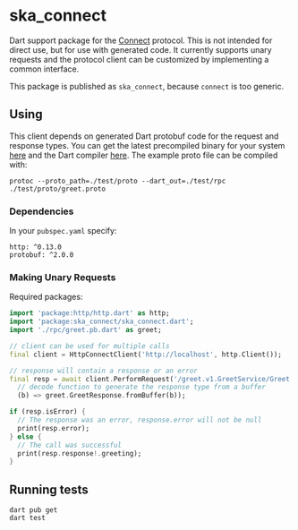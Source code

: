 # ska_connect

Dart support package for the [Connect](https://connect.build) protocol. This is not intended for direct use, but for use with generated code. It currently supports unary requests and the protocol client can be customized by implementing a common interface.

This package is published as `ska_connect`, because `connect` is too generic.

## Using

This client depends on generated Dart protobuf code for the request and response types. You can get the latest precompiled binary for your system [here](https://github.com/google/protobuf/releases) and the Dart compiler [here](https://pub.dev/packages/protoc_plugin). The example proto file can be compiled with:

    protoc --proto_path=./test/proto --dart_out=./test/rpc ./test/proto/greet.proto

### Dependencies

In your `pubspec.yaml` specify:

    http: ^0.13.0
    protobuf: ^2.0.0

### Making Unary Requests

Required packages:

```dart
import 'package:http/http.dart' as http;
import 'package:ska_connect/ska_connect.dart';
import './rpc/greet.pb.dart' as greet;
```

```dart
// client can be used for multiple calls
final client = HttpConnectClient('http://localhost', http.Client());

// response will contain a response or an error
final resp = await client.PerformRequest('/greet.v1.GreetService/Greet', request,
  // decode function to generate the response type from a buffer
  (b) => greet.GreetResponse.fromBuffer(b));

if (resp.isError) {
  // The response was an error, response.error will not be null
  print(resp.error);
} else {
  // The call was successful
  print(resp.response!.greeting);
}
```


## Running tests

```
dart pub get
dart test
```
